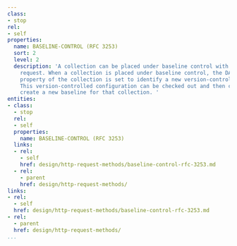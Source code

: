 ```yaml
---
class:
- stop
rel:
- self
properties:
  name: BASELINE-CONTROL (RFC 3253)
  sort: 2
  level: 2
  description: 'A collection can be placed under baseline control with a BASELINE-CONTROL
    request. When a collection is placed under baseline control, the DAV:version-controlled-configuration
    property of the collection is set to identify a new version-controlled configuration.
    This version-controlled configuration can be checked out and then checked in to
    create a new baseline for that collection. '
entities:
- class:
  - stop
  rel:
  - self
  properties:
    name: BASELINE-CONTROL (RFC 3253)
  links:
  - rel:
    - self
    href: design/http-request-methods/baseline-control-rfc-3253.md
  - rel:
    - parent
    href: design/http-request-methods/
links:
- rel:
  - self
  href: design/http-request-methods/baseline-control-rfc-3253.md
- rel:
  - parent
  href: design/http-request-methods/
...
```

